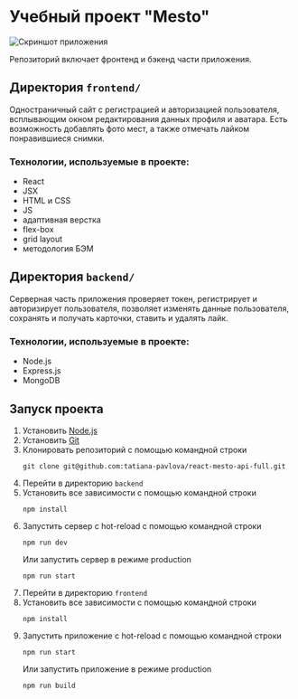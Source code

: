 # Учебный проект "Mesto"

![Скриншот приложения](https://drive.google.com/file/d/1Yr4HBhO3Sjc654ERCwzea9CGUjTc2hIK/view?usp=sharing)

Репозиторий включает фронтенд и бэкенд части приложения. 

## Директория `frontend/`

Одностраничный сайт с регистрацией и авторизацией пользователя, всплывающим окном редактирования данных профиля и аватара. Есть возможность добавлять фото мест, а также отмечать лайком понравившиеся снимки.

### Технологии, используемые в проекте:
* React
* JSX
* HTML и CSS
* JS
* адаптивная верстка
* flex-box
* grid layout
* методология БЭМ


## Директория `backend/`

Серверная часть приложения проверяет токен, регистрирует и авторизирует пользователя, позволяет изменять данные пользователя, сохранять и получать карточки, ставить и удалять лайк.

### Технологии, используемые в проекте:
* Node.js
* Express.js
* MongoDB


## Запуск проекта

1. Установить [Node.js](https://nodejs.org/en/download/)
2. Установить [Git](https://git-scm.com/downloads)
3. Клонировать репозиторий с помощью командной строки
   ```
   git clone git@github.com:tatiana-pavlova/react-mesto-api-full.git
   ```
4. Перейти в директорию `backend`
5. Установить все зависимости с помощью командной строки
   ```
   npm install
   ```
6. Запустить сервер с hot-reload с помощью командной строки
   ```
   npm run dev
   ```
   Или запустить сервер в режиме production
   ```
   npm run start
   ```
7. Перейти в директорию `frontend`
8. Установить все зависимости с помощью командной строки
   ```
   npm install
   ```
9. Запустить приложение с hot-reload с помощью командной строки
   ```
   npm run start
   ```
   Или запустить приложение в режиме production
   ```
   npm run build
   ```